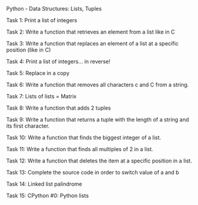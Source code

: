 Python - Data Structures: Lists, Tuples

Task 1: Print a list of integers

Task 2: Write a function that retrieves an element from a list like in C

Task 3: Write a function that replaces an element of a list at a specific position (like in C)

Task 4:  Print a list of integers... in reverse!

Task 5: Replace in a copy

Task 6: Write a function that removes all characters c and C from a string.

Task 7:  Lists of lists = Matrix

Task 8: Write a function that adds 2 tuples

Task 9: Write a function that returns a tuple with the length of a string and its first character.

Task 10: Write a function that finds the biggest integer of a list.

Task 11: Write a function that finds all multiples of 2 in a list.

Task 12: Write a function that deletes the item at a specific position in a list.

Task 13: Complete the source code in order to switch value of a and b

Task 14:  Linked list palindrome

Task 15: CPython #0: Python lists
